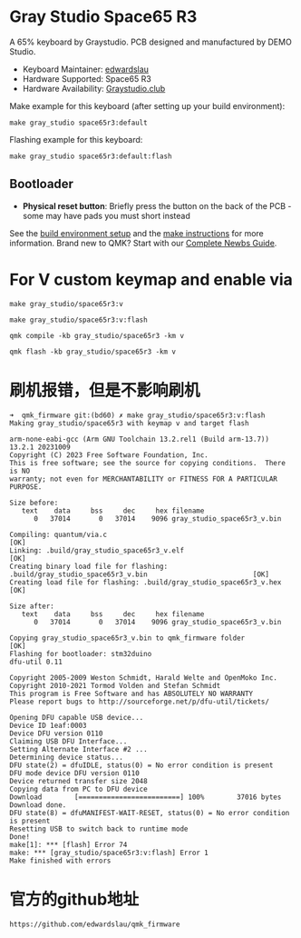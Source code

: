# Gray Studio Space65 R3

A 65% keyboard by Graystudio. PCB designed and manufactured by DEMO Studio.

* Keyboard Maintainer: [edwardslau](https://github.com/edwardslau)
* Hardware Supported: Space65 R3
* Hardware Availability: [Graystudio.club](https://graystudio.club/products/gb-space60-%E2%85%B2)

Make example for this keyboard (after setting up your build environment):

    make gray_studio space65r3:default

Flashing example for this keyboard:

    make gray_studio space65r3:default:flash

## Bootloader
* **Physical reset button**: Briefly press the button on the back of the PCB - some may have pads you must short instead

See the [build environment setup](https://docs.qmk.fm/#/getting_started_build_tools) and the [make instructions](https://docs.qmk.fm/#/getting_started_make_guide) for more information. Brand new to QMK? Start with our [Complete Newbs Guide](https://docs.qmk.fm/#/newbs).


# For V custom keymap and enable via

```shell
make gray_studio/space65r3:v
```

```shell
make gray_studio/space65r3:v:flash
```

```shell
qmk compile -kb gray_studio/space65r3 -km v
```

```shell
qmk flash -kb gray_studio/space65r3 -km v
```

# 刷机报错，但是不影响刷机

```shell
➜  qmk_firmware git:(bd60) ✗ make gray_studio/space65r3:v:flash
Making gray_studio/space65r3 with keymap v and target flash

arm-none-eabi-gcc (Arm GNU Toolchain 13.2.rel1 (Build arm-13.7)) 13.2.1 20231009
Copyright (C) 2023 Free Software Foundation, Inc.
This is free software; see the source for copying conditions.  There is NO
warranty; not even for MERCHANTABILITY or FITNESS FOR A PARTICULAR PURPOSE.

Size before:
   text    data     bss     dec     hex filename
      0   37014       0   37014    9096 gray_studio_space65r3_v.bin

Compiling: quantum/via.c                                                                            [OK]
Linking: .build/gray_studio_space65r3_v.elf                                                         [OK]
Creating binary load file for flashing: .build/gray_studio_space65r3_v.bin                          [OK]
Creating load file for flashing: .build/gray_studio_space65r3_v.hex                                 [OK]

Size after:
   text    data     bss     dec     hex filename
      0   37014       0   37014    9096 gray_studio_space65r3_v.bin

Copying gray_studio_space65r3_v.bin to qmk_firmware folder                                          [OK]
Flashing for bootloader: stm32duino
dfu-util 0.11

Copyright 2005-2009 Weston Schmidt, Harald Welte and OpenMoko Inc.
Copyright 2010-2021 Tormod Volden and Stefan Schmidt
This program is Free Software and has ABSOLUTELY NO WARRANTY
Please report bugs to http://sourceforge.net/p/dfu-util/tickets/

Opening DFU capable USB device...
Device ID 1eaf:0003
Device DFU version 0110
Claiming USB DFU Interface...
Setting Alternate Interface #2 ...
Determining device status...
DFU state(2) = dfuIDLE, status(0) = No error condition is present
DFU mode device DFU version 0110
Device returned transfer size 2048
Copying data from PC to DFU device
Download        [=========================] 100%        37016 bytes
Download done.
DFU state(8) = dfuMANIFEST-WAIT-RESET, status(0) = No error condition is present
Resetting USB to switch back to runtime mode
Done!
make[1]: *** [flash] Error 74
make: *** [gray_studio/space65r3:v:flash] Error 1
Make finished with errors

```

# 官方的github地址
```
https://github.com/edwardslau/qmk_firmware
```
